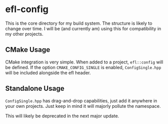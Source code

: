 # efl-config

This is the core directory for my build system. The structure is likely to change over time.
I will be (and currently am) using this for compatibility in my other projects.

## CMake Usage

CMake integration is very simple. When added to a project, ``efl::config``
will be defined. If the option ``CMAKE_CONFIG_SINGLE`` is enabled, 
``ConfigSingle.hpp`` will be included alongside the efl header.

## Standalone Usage

``ConfigSingle.hpp`` has drag-and-drop capabilities, just add it anywhere in
your own projects. Just keep in mind it will majorly pollute the namespace.

This will likely be deprecated in the next major update.
